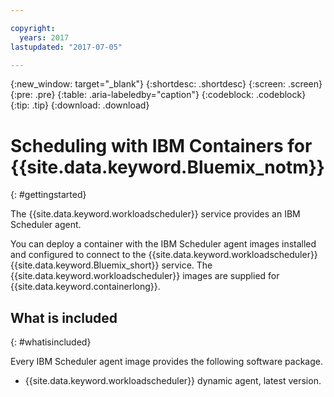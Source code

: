 ```yaml
---

copyright:
  years: 2017
lastupdated: "2017-07-05"

---
```


{:new_window: target="_blank"}
{:shortdesc: .shortdesc}
{:screen: .screen}
{:pre: .pre}
{:table: .aria-labeledby="caption"}
{:codeblock: .codeblock}
{:tip: .tip} 
{:download: .download}


# Scheduling with IBM Containers for {{site.data.keyword.Bluemix_notm}}
{: #gettingstarted}

The {{site.data.keyword.workloadscheduler}} service provides an IBM Scheduler agent.

You can deploy a container with the IBM Scheduler agent images installed and configured to connect to the {{site.data.keyword.workloadscheduler}} {{site.data.keyword.Bluemix_short}} service. The {{site.data.keyword.workloadscheduler}} images are supplied for {{site.data.keyword.containerlong}}.

## What is included
{: #whatisincluded}

Every IBM Scheduler agent image provides the following software package.

-   {{site.data.keyword.workloadscheduler}} dynamic agent, latest version.

